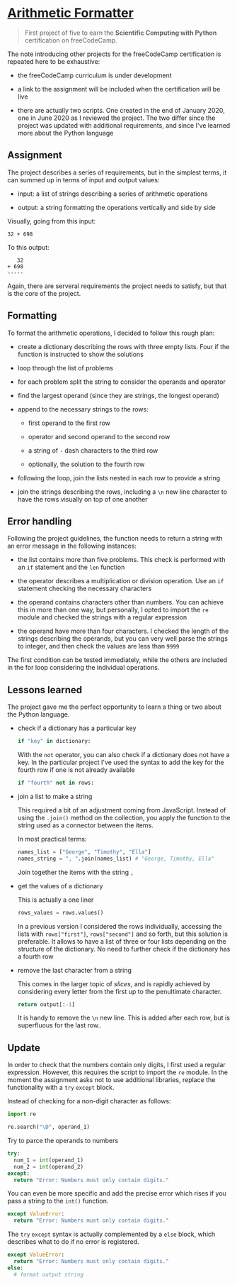 # [Arithmetic Formatter](https://repl.it/@borntofrappe/fcc-arithmetic-arranger)

> First project of five to earn the **Scientific Computing with Python** certification on freeCodeCamp.

The note introducing other projects for the freeCodeCamp certification is repeated here to be exhaustive:

- the freeCodeCamp curriculum is under development

- a link to the assignment will be included when the certification will be live

- there are actually two scripts. One created in the end of January 2020, one in June 2020 as I reviewed the project. The two differ since the project was updated with additional requirements, and since I've learned more about the Python language

## Assignment

The project describes a series of requirements, but in the simplest terms, it can summed up in terms of input and output values:

- input: a list of strings describing a series of arithmetic operations

- output: a string formatting the operations vertically and side by side

Visually, going from this input:

```code
32 + 698
```

To this output:

```code
   32
+ 698
-----
```

Again, there are serveral requirements the project needs to satisfy, but that is the core of the project.

## Formatting

To format the arithmetic operations, I decided to follow this rough plan:

- create a dictionary describing the rows with three empty lists. Four if the function is instructed to show the solutions

- loop through the list of problems

- for each problem split the string to consider the operands and operator

- find the largest operand (since they are strings, the longest operand)

- append to the necessary strings to the rows:

  - first operand to the first row

  - operator and second operand to the second row

  - a string of `-` dash characters to the third row

  - optionally, the solution to the fourth row

- following the loop, join the lists nested in each row to provide a string

- join the strings describing the rows, including a `\n` new line character to have the rows visually on top of one another

## Error handling

Following the project guidelines, the function needs to return a string with an error message in the following instances:

- the list contains more than five problems. This check is performed with an `if` statement and the `len` function

- the operator describes a multiplication or division operation. Use an `if` statement checking the necessary characters

- the operand contains characters other than numbers. You can achieve this in more than one way, but personally, I opted to import the `re` module and checked the strings with a regular expression

- the operand have more than four characters. I checked the length of the strings describing the operands, but you can very well parse the strings to integer, and then check the values are less than `9999`

The first condition can be tested immediately, while the others are included in the for loop considering the individual operations.

## Lessons learned

The project gave me the perfect opportunity to learn a thing or two about the Python language.

- check if a dictionary has a particular key

  ```py
  if "key" in dictionary:
  ```

  With the `not` operator, you can also check if a dictionary does not have a key. In the particular project I've used the syntax to add the key for the fourth row if one is not already available

  ```py
  if "fourth" not in rows:
  ```

- join a list to make a string

  This required a bit of an adjustment coming from JavaScript. Instead of using the `.join()` method on the collection, you apply the function to the string used as a connector between the items.

  In most practical terms:

  ```py
  names_list = ["George", "Timothy", "Ella"]
  names_string = ", ".join(names_list) # "George, Timothy, Ella"
  ```

  Join together the items with the string `,`

- get the values of a dictionary

  This is actually a one liner

  ```py
  rows_values = rows.values()
  ```

  In a previous version I considered the rows individually, accessing the lists with `rows["first"]`, `rows["second"]` and so forth, but this solution is preferable. It allows to have a list of three or four lists depending on the structure of the dictionary. No need to further check if the dictionary has a fourth row

- remove the last character from a string

  This comes in the larger topic of _slices_, and is rapidly achieved by considering every letter from the first up to the penultimate character.

  ```py
  return output[:-1]
  ```

  It is handy to remove the `\n` new line. This is added after each row, but is superfluous for the last row..

## Update

In order to check that the numbers contain only digits, I first used a regular expression. However, this requires the script to import the `re` module. In the moment the assignment asks not to use additional libraries, replace the functionality with a `try` `except` block.

Instead of checking for a non-digit character as follows:

```py
import re

re.search("\D", operand_1)
```

Try to parce the operands to numbers

```py
try:
  num_1 = int(operand_1)
  num_2 = int(operand_2)
except:
  return "Error: Numbers must only contain digits."
```

You can even be more specific and add the precise error which rises if you pass a string to the `int()` function.

```py
except ValueError:
  return "Error: Numbers must only contain digits."
```

The `try` `except` syntax is actually complemented by a `else` block, which describes what to do if no error is registered.

```py
except ValueError:
  return "Error: Numbers must only contain digits."
else:
  # format output string
```
